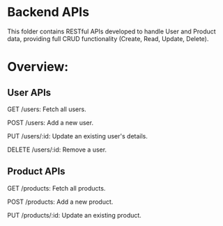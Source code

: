 <h1>Backend APIs</h1>
<p>This folder contains RESTful APIs developed to handle User and Product data, providing full CRUD functionality (Create, Read, Update, Delete).</p>
<h1>Overview:</h1>
<h2>User APIs</h2>
<p>GET /users: Fetch all users.</p>
<p>POST /users: Add a new user.</p>
<p>PUT /users/:id: Update an existing user's details.</p>
<p>DELETE /users/:id: Remove a user.</p>
<h2>Product APIs</h2>
<p>GET /products: Fetch all products.</p>
<p>POST /products: Add a new product.</p>
<p>PUT /products/:id: Update an existing product.</p>
